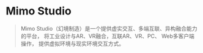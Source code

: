 # Mimo Studio
> Mimo Studio（幻境制造）是一个提供虚实交互、多端互联、异构融合能力的平台，
> 将工业设计与AR、VR融合，互联AR、VR、PC、 Web多客户端操作，
> 提供虚拟环境与现实环境交互方式。 
